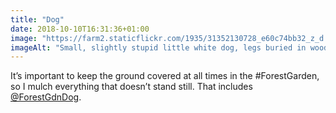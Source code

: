 ```yaml
---
title: "Dog"
date: 2018-10-10T16:31:36+01:00
image: "https://farm2.staticflickr.com/1935/31352130728_e60c74bb32_z_d.jpg"
imageAlt: "Small, slightly stupid little white dog, legs buried in wood chip"
---
```


It’s important to keep the ground covered at all times in the #ForestGarden, so I mulch everything that doesn’t stand still. That includes [@ForestGdnDog](https://twitter.com/forestgdndog).
